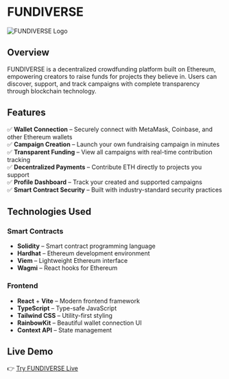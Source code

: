 # FUNDIVERSE

![FUNDIVERSE Logo](./public/logo.png) <!-- Add your logo path -->

## Overview

FUNDIVERSE is a decentralized crowdfunding platform built on Ethereum, empowering creators to raise funds for projects they believe in. Users can discover, support, and track campaigns with complete transparency through blockchain technology.

## Features

✅ **Wallet Connection** – Securely connect with MetaMask, Coinbase, and other Ethereum wallets  
✅ **Campaign Creation** – Launch your own fundraising campaign in minutes  
✅ **Transparent Funding** – View all campaigns with real-time contribution tracking  
✅ **Decentralized Payments** – Contribute ETH directly to projects you support  
✅ **Profile Dashboard** – Track your created and supported campaigns  
✅ **Smart Contract Security** – Built with industry-standard security practices

## Technologies Used

### Smart Contracts

- **Solidity** – Smart contract programming language
- **Hardhat** – Ethereum development environment
- **Viem** – Lightweight Ethereum interface
- **Wagmi** – React hooks for Ethereum

### Frontend

- **React** + **Vite** – Modern frontend framework
- **TypeScript** – Type-safe JavaScript
- **Tailwind CSS** – Utility-first styling
- **RainbowKit** – Beautiful wallet connection UI
- **Context API** – State management

## Live Demo

👉 [Try FUNDIVERSE Live](https://fundi-verse-project.vercel.app/)
